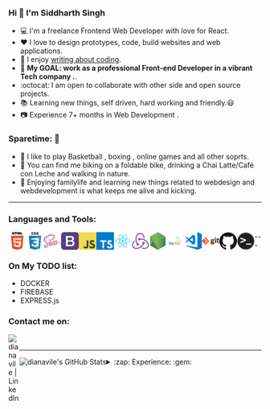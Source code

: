 ### Hi :raising_hand: I'm Siddharth Singh

- :computer: I'm a freelance Frontend Web Developer with love for React.
- :heart: I love to design prototypes, code, build websites and web applications.
- :pencil: I enjoy [writing about coding](https://medium.com/@diana.vile).
- :electric_plug: **My GOAL: work as a professional Front-end Developer in a vibrant Tech company .**.
- :octocat: I am open to collaborate with other side and open source projects.
- :books: Learning new things, self driven, hard working and friendly.:smiley:
- :camera: Experience 7+ months in Web Development .

### Sparetime: :parrot:

- :basketball: I like to play Basketball , boxing , online games and all other soprts.
- :bicyclist: You can find me biking on a foldable bike, drinking a Chai Latte/Café con Leche and walking in nature.
- :tulip: Enjoying familylife and learning new things related to webdesign and webdevelopment is what keeps me alive and kicking.

---

### Languages and Tools:

<img align="left" alt="HTML5" width="35px" src="https://raw.githubusercontent.com/github/explore/80688e429a7d4ef2fca1e82350fe8e3517d3494d/topics/html/html.png" />
<img align="left" alt="CSS3" width="35px" src="https://raw.githubusercontent.com/github/explore/80688e429a7d4ef2fca1e82350fe8e3517d3494d/topics/css/css.png" /> 
<img align="left" alt="Sass" width="35px" src="https://raw.githubusercontent.com/github/explore/80688e429a7d4ef2fca1e82350fe8e3517d3494d/topics/sass/sass.png" />
<img align="left" alt="Bootstrap" width="35px" src="https://raw.githubusercontent.com/github/explore/80688e429a7d4ef2fca1e82350fe8e3517d3494d/topics/bootstrap/bootstrap.png" />
<img align="left" alt="JavaScript" width="35px" src="https://raw.githubusercontent.com/github/explore/80688e429a7d4ef2fca1e82350fe8e3517d3494d/topics/javascript/javascript.png" />  
<img align="left" alt="TypeScript" width="35px" src="https://raw.githubusercontent.com/github/explore/80688e429a7d4ef2fca1e82350fe8e3517d3494d/topics/typescript/typescript.png" />
<img align="left" alt="React" width="35px" src="https://raw.githubusercontent.com/github/explore/80688e429a7d4ef2fca1e82350fe8e3517d3494d/topics/react/react.png" />
<img align="left" alt="React" width="35px" src="https://raw.githubusercontent.com/github/explore/80688e429a7d4ef2fca1e82350fe8e3517d3494d/topics/redux/redux.png" />
<img align="left" alt="Node.js" width="35px" src="https://raw.githubusercontent.com/github/explore/80688e429a7d4ef2fca1e82350fe8e3517d3494d/topics/nodejs/nodejs.png" />
<img align="left" alt="MySQL" width="35px" src="https://raw.githubusercontent.com/github/explore/80688e429a7d4ef2fca1e82350fe8e3517d3494d/topics/mysql/mysql.png" />
<img align="left" alt="Visual Studio Code" width="35px" src="https://raw.githubusercontent.com/github/explore/80688e429a7d4ef2fca1e82350fe8e3517d3494d/topics/visual-studio-code/visual-studio-code.png" />
<img align="left" alt="Git" width="35px" src="https://raw.githubusercontent.com/github/explore/80688e429a7d4ef2fca1e82350fe8e3517d3494d/topics/git/git.png" />
<img align="left" alt="GitHub" width="35px" src="https://raw.githubusercontent.com/github/explore/78df643247d429f6cc873026c0622819ad797942/topics/github/github.png" />
<img align="left" alt="Terminal" width="35px" src="https://raw.githubusercontent.com/github/explore/80688e429a7d4ef2fca1e82350fe8e3517d3494d/topics/terminal/terminal.png" />
---

### On My TODO list:

- DOCKER
- FIREBASE
- EXPRESS.js

### Contact me on:

[<img align="left" alt="dianavile | LinkedIn" width="22px" src="https://cdn.jsdelivr.net/npm/simple-icons@v3/icons/linkedin.svg" />][linkedin]

[linkedin]: https://www.linkedin.com/in/siddharth-singh-826b371a4/

<br>

---

  <img align="left" alt="dianavile's GitHub Stats" src="https://github-readme-stats.codestackr.vercel.app/api?username=dianavile&show_icons=true&hide_border=true" />

<details>
  <summary>:zap: Experience: :gem: </summary>

### Front end Web Developer at Everlytics Data Science(https://www.linkedin.com/company/everlytics/) (Nov 2020 -- Present)

:gem:-- work on the main product and make the website responsive using css3, less, bootstrap.
-- Data visualisation using Kibana in ELK stack and Amcharts .
-- convert the js coded website using React and hands on experience in Elastic UI.
-- work with Agile software cycles (JIRA.)

### Business Development Executive at Extramarks Education ( Aug 2020 - Oct 2020)

:gem:-- deal with the prospects and generate leads for the company.
-- turn cold leads to hot leads and generate as much sales as possible.
-- work with management tools like CRM.

### College Captain @[Ajay Kumar Garg Engineering College](https://www.akgec.ac.in/) (2018-2020)

:gem: Responsible for smooth functioning of all the college events.
: Handling and managing the whole crowd
: Responsible for on time allocation of duties and overview thier functionality.
: Worked as a team leader.

### Managerial Head of OOrja the electrical society (2018-2020)

:gem: Organizing various technical and non technical events related to the stream ( eg: Robowar, Roborace, Esprenza, Effulgence, Exubrenza, Robocon)
Conducting personality development classes for the freshers to help them build confidence and guide them where required.
Responsible for smooth functioning of the events.

<details>
  <summary>:zap: Education :books: </summary>
 
### B-Tech ---- Electrical and Electronics Engineering @[Ajay Kumar Garg Engineering College](https://www.akgec.ac.in/) (2016-2020)
